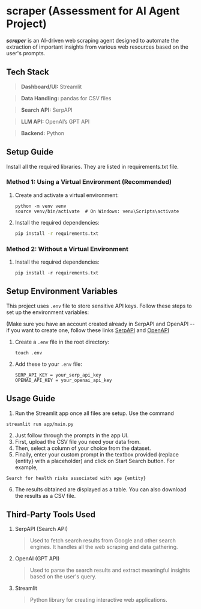 # scraper (Assessment for AI Agent Project)


_**scraper**_ is an AI-driven web scraping agent designed to automate the extraction of important insights from various web resources based on the user's prompts. 

## Tech Stack
> **Dashboard/UI:** Streamlit

> **Data Handling:** pandas for CSV files

> **Search API:** SerpAPI

> **LLM API:** OpenAI’s GPT API

> **Backend:** Python

## Setup Guide
Install all the required libraries. They are listed in requirements.txt file.

### Method 1: Using a Virtual Environment (Recommended)

1. Create and activate a virtual environment:

    ```
    python -m venv venv
    source venv/bin/activate  # On Windows: venv\Scripts\activate
    ```

2. Install the required dependencies:

    ```bash
    pip install -r requirements.txt
    ```
### Method 2: Without a Virtual Environment

1. Install the required dependencies:

    ```
    pip install -r requirements.txt
    ```
## Setup Environment Variables

This project uses `.env` file to store sensitive API keys. Follow these steps to set up the environment variables:

(Make sure you have an account created already in SerpAPI and OpenAPI -- if you want to create one, follow these links [SerpAPI](https://serpapi.com/) and [OpenAPI](https://platform.openai.com/)

1. Create a `.env` file in the root directory:

    ```
    touch .env
    ```
2. Add these to your `.env` file:

    ```
    SERP_API_KEY = your_serp_api_key
    OPENAI_API_KEY = your_openai_api_key
    ```



## Usage Guide
1. Run the Streamlit app once all files are setup. Use the command
```
streamlit run app/main.py
```
2. Just follow through the prompts in the app UI.
3. First, upload the CSV file you need your data from.
4. Then, select a column of your choice from the dataset.
5. Finally, enter your custom prompt in the textbox provided (replace {entity} with a placeholder) and click on Start Search button. For example, 
```
Search for health risks associated with age {entity}
```
6. The results obtained are displayed as a table. You can also download the results as a CSV file.

## Third-Party Tools Used

1. SerpAPI (Search API)

   >Used to fetch search results from Google and other search engines. It handles all the web scraping and data gathering.

2. OpenAI (GPT API)

   >Used to parse the search results and extract meaningful insights based on the user's query.

3. Streamlit

   >Python library for creating interactive web applications.
   
